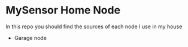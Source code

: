 # MySensor Home Node

In this repo you should find the sources of each node I use in my house

* Garage node

